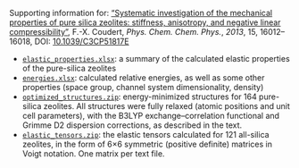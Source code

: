Supporting information for: [“Systematic investigation of the mechanical properties of pure silica zeolites: stiffness, anisotropy, and negative linear compressibility”](http://dx.doi.org/10.1039/C3CP51817E), F.-X. Coudert, _Phys. Chem. Chem. Phys._, *2013*, 15, 16012–16018, DOI: [10.1039/C3CP51817E](http://dx.doi.org/10.1039/C3CP51817E)

- [`elastic_properties.xlsx`](elastic_properties.xlsx): a summary of the calculated elastic properties of the pure-silica zeolites
- [`energies.xlsx`](energies.xlsx): calculated relative energies, as well as some other properties (space group, channel system dimensionality, density)
- [`optimized_structures.zip`](optimized_structures.zip): energy-minimized structures for 164 pure-silica zeolites. All structures were fully relaxed (atomic positions and unit cell parameters), with the B3LYP exchange–correlation functional and Grimme D2 dispersion corrections, as described in the text.
- [`elastic_tensors.zip`](elastic_tensors.zip): the elastic tensors calculated for 121 all-silica zeolites, in the form of 6×6 symmetric (positive definite) matrices in Voigt notation. One matrix per text file.
